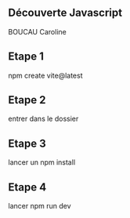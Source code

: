 ## Découverte Javascript 
BOUCAU Caroline

## Etape 1 ##
npm create vite@latest

## Etape 2 ##
entrer dans le dossier

## Etape 3 ##
lancer un npm install

## Etape 4 ##
lancer npm run dev 

